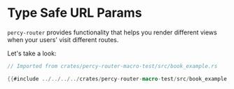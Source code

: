 # Type Safe URL Params

`percy-router` provides functionality that helps you render different views when your users' visit different routes.

Let's take a look:

```rust
// Imported from crates/percy-router-macro-test/src/book_example.rs

{{#include ../../../../crates/percy-router-macro-test/src/book_example.rs}}
```
